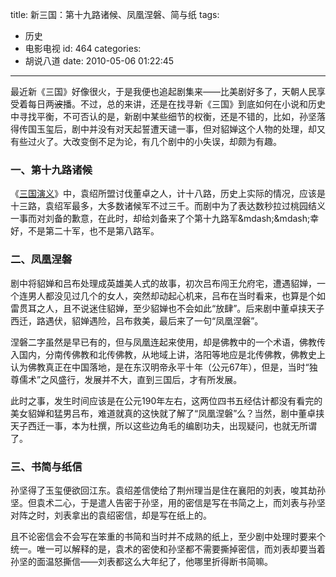 title: 新三国：第十九路诸候、凤凰涅磐、简与纸
tags:
  - 历史
  - 电影电视
id: 464
categories:
  - 胡说八道
date: 2010-05-06 01:22:45
---

最近新《三国》好像很火，于是我便也追起剧集来&mdash;&mdash;比美剧好多了，天朝人民享受着每日两<strike>波</strike>播。不过，总的来讲，还是在找寻新《三国》到底如何在小说和历史中寻找平衡，不可否认的是，新剧中某些细节的权衡，还是不错的，比如，孙坚落得传国玉玺后，剧中并没有对天起誓遭天谴一事，但对貂婵这个人物的处理，却又有些过火了。大改变倒不足为论，有几个剧中的小失误，却颇为有趣。

<!--more-->

### 一、第十九路诸候

《[三国演义](http://books.google.com/books?id=Ztg9ogPt_K4C&amp;lpg=PP1&amp;dq=%E4%B8%89%E5%9B%BD%E6%BC%94%E4%B9%89&amp;hl=zh-CN&amp;pg=PA51&amp;)》中，袁绍所盟讨伐董卓之人，计十八路，历史上实际的情况，应该是十三路，袁绍军最多，大多数诸候军不过三千。而剧中为了表达数秒拉过桃园结义一事而对刘备的歉意，在此时，却给刘备来了个第十九路军&mdash;&mdash;幸好，不是第二十军，也不是第八路军。

### 二、凤凰涅磐

剧中将貂婵和吕布处理成英雄美人式的故事，初次吕布闯王允府宅，遭遇貂婵，一个连男人都没见过几个的女人，突然却动起心机来，吕布在当时看来，也算是个如雷贯耳之人，且不说迷住貂婵，至少貂婵也不会如此&ldquo;放肆&rdquo;。后来剧中董卓挟天子西迁，路遇伏，貂婵遇险，吕布救美，最后来了一句&ldquo;凤凰涅磐&rdquo;。

涅磐二字虽然是早已有的，但与凤凰连起来使用，却是佛教中的一个术语，佛教传入国内，分南传佛教和北传佛教，从地域上讲，洛阳等地应是北传佛教，佛教史上认为佛教真正在中国落地，是在东汉明帝永平十年（公元67年），但是，当时&ldquo;独尊儒术&rdquo;之风盛行，发展并不大，直到三国后，才有所发展。

此时之事，发生时间应该是在公元190年左右，这两位四书五经估计都没有看完的美女貂婵和猛男吕布，难道就真的这快就了解了&ldquo;凤凰涅磐&rdquo;么？当然，剧中董卓挟天子西迁一事，本为杜撰，所以这些边角毛的编剧功夫，出现疑问，也就无所谓了。

### 三、书简与纸信

孙坚得了玉玺便欲回江东。袁绍差信使给了荆州理当是住在襄阳的刘表，唆其劫孙坚。但袁术二心，于是遣人告密于孙坚，用的密信是写在书简之上，而刘表与孙坚对阵之时，刘表拿出的袁绍密信，却是写在纸上的。

且不论密信会不会写在笨重的书简和当时并不成熟的纸上，至少剧中处理时要来个统一。唯一可以解释的是，袁术的密使和孙坚都不需要撕掉密信，而刘表却要当着孙坚的面温怒撕信&mdash;&mdash;刘表都这么大年纪了，他哪里折得断书简嘛。